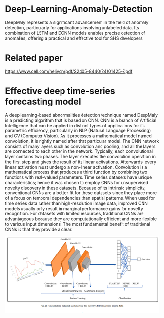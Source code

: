 # Deep-Learning-Anomaly-Detection
DeepMaly represents a significant advancement in the field of anomaly detection, particularly for applications involving unlabeled data. Its combination of LSTM and DCNN models enables precise detection of anomalies, offering a practical and effective tool for SHS developers.


# Related paper
https://www.cell.com/heliyon/pdf/S2405-8440(24)01425-7.pdf

# Effective deep time-series forecasting model
A deep learning-based abnormalities detection technique named DeepMaly is a predicting algorithm that is based on CNN. CNN is a
branch of Artificial Intelligence that can be applied in distinct types of applications for its parametric efficiency, particularly in NLP
(Natural Language Processing) and CV (Computer Vision). As it processes a mathematical model named convolution, it is rightly
named after that particular model. The CNN network consists of many layers such as convolution and pooling, and all the layers are
connected to each other in the network. Typically, each convolutional layer contains two phases. The layer executes the convolution
operation in the first step and gives the result of its linear activations. Afterwards, every linear activation must undergo a non-linear
activation. Convolution is a mathematical process that produces a third function by combining two functions with real-valued
parameters.
Time series datasets have unique characteristics; hence it was chosen to employ CNNs for unsupervised novelty discovery in these
datasets. Because of its intrinsic simplicity, conventional CNNs are a better fit for these datasets since they place more of a focus on
temporal dependencies than spatial patterns. When used for time series data rather than high-resolution image data, improved CNN
models usually only result in marginal performance gains for novelty recognition. For datasets with limited resources, traditional CNNs
are advantageous because they are computationally efficient and more flexible to various input dimensions. The most fundamental
benefit of traditional CNNs is that they provide a clear.

![Alt text](https://github.com/jesmeen-online/Deep-Learning-Anomaly-Detection/blob/main/Screenshot%202024-05-30%20143904.png)



